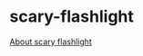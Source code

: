 # scary-flashlight

[About scary flashlight](https://gist.github.com/takapiro99/5598b0f5c730e47d4b58c64c12011297#%E6%80%96%E3%81%84%E6%87%90%E4%B8%AD%E9%9B%BB%E7%81%AF-2017-%E5%A4%8F-%E9%AB%98-3)
